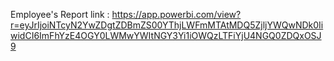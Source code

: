 Employee's Report link : 
https://app.powerbi.com/view?r=eyJrIjoiNTcyN2YwZDgtZDBmZS00YThjLWFmMTAtMDQ5ZjljYWQwNDk0IiwidCI6ImFhYzE4OGY0LWMwYWItNGY3Yi1iOWQzLTFiYjU4NGQ0ZDQxOSJ9
